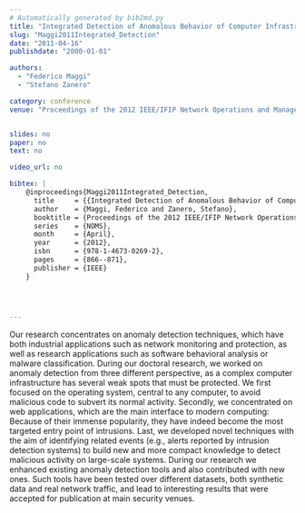 ```yaml
---
# Automatically generated by bib2md.py
title: "Integrated Detection of Anomalous Behavior of Computer Infrastructures"
slug: "Maggi2011Integrated_Detection"
date: "2011-04-16"
publishdate: "2000-01-01"

authors:
  - "Federico Maggi"
  - "Stefano Zanero"

category: conference
venue: "Proceedings of the 2012 IEEE/IFIP Network Operations and Management Symposium (NOMS)"


slides: no
paper: no
text: no

video_url: no

bibtex: |
    @inproceedings{Maggi2011Integrated_Detection,
      title     = {{Integrated Detection of Anomalous Behavior of Computer Infrastructures}},
      author    = {Maggi, Federico and Zanero, Stefano},
      booktitle = {Proceedings of the 2012 IEEE/IFIP Network Operations and Management Symposium},
      series    = {NOMS},
      month     = {April},
      year      = {2012},
      isbn      = {978-1-4673-0269-2},
      pages     = {866--871},
      publisher = {IEEE}
    }




---
```


Our research concentrates on anomaly detection techniques, which have both industrial applications such as network monitoring and protection, as well as research applications such as software behavioral analysis or malware classification. During our doctoral research, we worked on anomaly detection from three different perspective, as a complex computer infrastructure has several weak spots that must be protected. We first focused on the operating system, central to any computer, to avoid malicious code to subvert its normal activity. Secondly, we concentrated on web applications, which are the main interface to modern computing: Because of their immense popularity, they have indeed become the most targeted entry point of intrusions. Last, we developed novel techniques with the aim of identifying related events (e.g., alerts reported by intrusion detection systems) to build new and more compact knowledge to detect malicious activity on large-scale systems. During our research we enhanced existing anomaly detection tools and also contributed with new ones. Such tools have been tested over different datasets, both synthetic data and real network traffic, and lead to interesting results that were accepted for publication at main security venues.